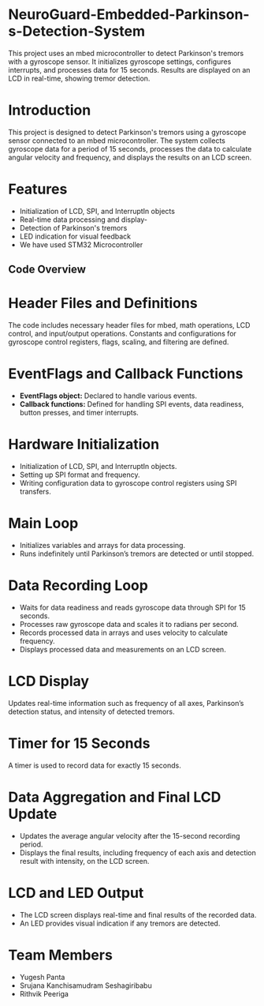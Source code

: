 # NeuroGuard-Embedded-Parkinson-s-Detection-System
This project uses an mbed microcontroller to detect Parkinson's tremors with a gyroscope sensor. It initializes gyroscope settings, configures interrupts, and processes data for 15 seconds. Results are displayed on an LCD in real-time, showing tremor detection.
# Introduction
This project is designed to detect Parkinson's tremors using a gyroscope sensor connected to an mbed microcontroller. The system collects gyroscope data for a period of 15 seconds, processes the data to calculate angular velocity and frequency, and displays the results on an LCD screen.

# Features
- Initialization of LCD, SPI, and InterruptIn objects
- Real-time data processing and display- 
- Detection of Parkinson's tremors
- LED indication for visual feedback
- We have used STM32 Microcontroller

## Code Overview
# Header Files and Definitions
The code includes necessary header files for mbed, math operations, LCD control, and input/output operations. Constants and configurations for gyroscope control registers, flags, scaling, and filtering are defined.

# EventFlags and Callback Functions
- **EventFlags object:** Declared to handle various events.
- **Callback functions:** Defined for handling SPI events, data readiness, button presses, and timer interrupts.
# Hardware Initialization
- Initialization of LCD, SPI, and InterruptIn objects.
- Setting up SPI format and frequency.
- Writing configuration data to gyroscope control registers using SPI transfers.
# Main Loop
- Initializes variables and arrays for data processing.
- Runs indefinitely until Parkinson’s tremors are detected or until stopped.
# Data Recording Loop
- Waits for data readiness and reads gyroscope data through SPI for 15 seconds.
- Processes raw gyroscope data and scales it to radians per second.
- Records processed data in arrays and uses velocity to calculate frequency.
- Displays processed data and measurements on an LCD screen.
# LCD Display
Updates real-time information such as frequency of all axes, Parkinson’s detection status, and intensity of detected tremors.
# Timer for 15 Seconds
A timer is used to record data for exactly 15 seconds.
# Data Aggregation and Final LCD Update
- Updates the average angular velocity after the 15-second recording period.
- Displays the final results, including frequency of each axis and detection result with intensity, on the LCD screen.
# LCD and LED Output
- The LCD screen displays real-time and final results of the recorded data.
- An LED provides visual indication if any tremors are detected.
# Team Members
- Yugesh Panta
- Srujana Kanchisamudram Seshagiribabu
- Rithvik Peeriga
